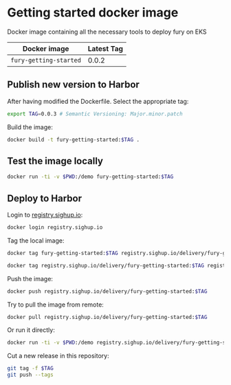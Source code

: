 # Getting started docker image

Docker image containing all the necessary tools to deploy fury on EKS

| Docker image           | Latest Tag |
|------------------------|------------|
| `fury-getting-started` | 0.0.2      |

## Publish new version to Harbor

After having modified the Dockerfile. Select the appropriate tag:

```bash
export TAG=0.0.3 # Semantic Versioning: Major.minor.patch
```

Build the image:

```bash
docker build -t fury-getting-started:$TAG .
```

## Test the image locally

```bash
docker run -ti -v $PWD:/demo fury-getting-started:$TAG
```

## Deploy to Harbor

Login to [registry.sighup.io](registry.sighup.io):

```bash
docker login registry.sighup.io
```

Tag the local image:

```bash
docker tag fury-getting-started:$TAG registry.sighup.io/delivery/fury-getting-started:$TAG

docker tag registry.sighup.io/delivery/fury-getting-started:$TAG registry.sighup.io/delivery/fury-getting-started:latest
```

Push the image:

```bash
docker push registry.sighup.io/delivery/fury-getting-started:$TAG
```

Try to pull the image from remote:

```bash
docker pull registry.sighup.io/delivery/fury-getting-started:$TAG
```

Or run it directly:

```bash
docker run -ti -v $PWD:/demo registry.sighup.io/delivery/fury-getting-started:$TAG
```

Cut a new release in this repository:

```bash
git tag -f $TAG
git push --tags
```
